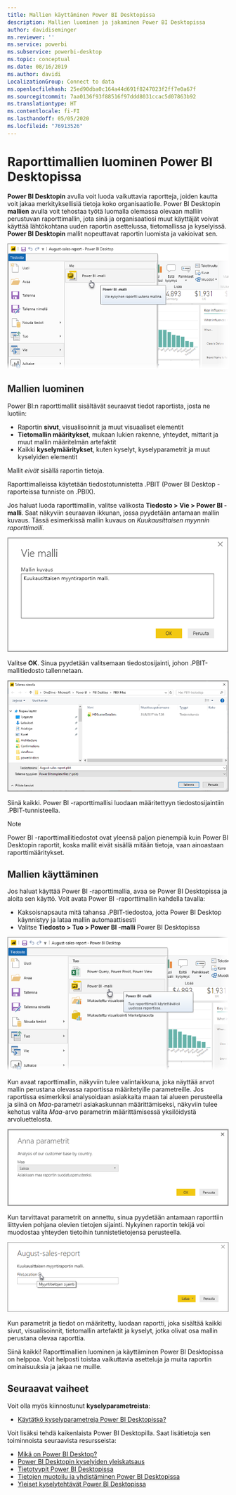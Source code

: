 ```yaml
---
title: Mallien käyttäminen Power BI Desktopissa
description: Mallien luominen ja jakaminen Power BI Desktopissa
author: davidiseminger
ms.reviewer: ''
ms.service: powerbi
ms.subservice: powerbi-desktop
ms.topic: conceptual
ms.date: 08/16/2019
ms.author: davidi
LocalizationGroup: Connect to data
ms.openlocfilehash: 25ed90dba0c164a44d691f8247023f2ff7e0a67f
ms.sourcegitcommit: 7aa0136f93f88516f97ddd8031ccac5d07863b92
ms.translationtype: HT
ms.contentlocale: fi-FI
ms.lasthandoff: 05/05/2020
ms.locfileid: "76913526"
---
```

# <a name="create-report-templates-for-power-bi-desktop"></a>Raporttimallien luominen Power BI Desktopissa

**Power BI Desktopin** avulla voit luoda vaikuttavia raportteja, joiden kautta voit jakaa merkityksellisiä tietoja koko organisaatiolle. Power BI Desktopin **mallien** avulla voit tehostaa työtä luomalla olemassa olevaan malliin perustuvan raporttimallin, jota sinä ja organisaatiosi muut käyttäjät voivat käyttää lähtökohtana uuden raportin asettelussa, tietomallissa ja kyselyissä. **Power BI Desktopin** mallit nopeuttavat raportin luomista ja vakioivat sen.

![Raportin vieminen mallina](media/desktop-templates/desktop-templates-01.png)

## <a name="creating-templates"></a>Mallien luominen

Power BI:n raporttimallit sisältävät seuraavat tiedot raportista, josta ne luotiin:

* Raportin **sivut**, visualisoinnit ja muut visuaaliset elementit
* **Tietomallin määritykset**, mukaan lukien rakenne, yhteydet, mittarit ja muut mallin määritelmän artefaktit
* Kaikki **kyselymääritykset**, kuten kyselyt, kyselyparametrit ja muut kyselyiden elementit

Mallit *eivät* sisällä raportin tietoja. 

Raporttimalleissa käytetään tiedostotunnistetta .PBIT (Power BI Desktop -raporteissa tunniste on .PBIX). 

Jos haluat luoda raporttimallin, valitse valikosta **Tiedosto > Vie > Power BI -malli**. Saat näkyviin seuraavan ikkunan, jossa pyydetään antamaan mallin kuvaus. Tässä esimerkissä mallin kuvaus on *Kuukausittaisen myynnin raporttimalli.*

![Vie malli -kuvausvalintaikkuna](media/desktop-templates/desktop-templates-02.png)

Valitse **OK**. Sinua pyydetään valitsemaan tiedostosijainti, johon .PBIT-mallitiedosto tallennetaan.

![Mallin sijainti](media/desktop-templates/desktop-templates-03.png)

Siinä kaikki. Power BI -raporttimallisi luodaan määritettyyn tiedostosijaintiin .PBIT-tunnisteella.

> [!NOTE]
> Power BI -raporttimallitiedostot ovat yleensä paljon pienempiä kuin Power BI Desktopin raportit, koska mallit eivät sisällä mitään tietoja, vaan ainoastaan raporttimääritykset. 

## <a name="using-templates"></a>Mallien käyttäminen

Jos haluat käyttää Power BI -raporttimallia, avaa se Power BI Desktopissa ja aloita sen käyttö. Voit avata Power BI -raporttimallin kahdella tavalla:

* Kaksoisnapsauta mitä tahansa .PBIT-tiedostoa, jotta Power BI Desktop käynnistyy ja lataa mallin automaattisesti
* Valitse **Tiedosto > Tuo > Power BI -malli** Power BI Desktopissa

![Mallin vieminen](media/desktop-templates/desktop-templates-04.png)

Kun avaat raporttimallin, näkyviin tulee valintaikkuna, joka näyttää arvot mallin perustana olevassa raportissa määritetyille parametreille. Jos raportissa esimerkiksi analysoidaan asiakkaita maan tai alueen perusteella ja siinä on *Maa*-parametri asiakaskunnan määrittämiseksi, näkyviin tulee kehotus valita *Maa*-arvo parametrin määrittämisessä yksilöidystä arvoluettelosta. 

![Mallin parametrien määrittäminen](media/desktop-templates/desktop-templates-05a.png)

Kun tarvittavat parametrit on annettu, sinua pyydetään antamaan raporttiin liittyvien pohjana olevien tietojen sijainti. Nykyinen raportin tekijä voi muodostaa yhteyden tietoihin tunnistetietojensa perusteella.

![Mallin tietojen sijainnin määrittäminen](media/desktop-templates/desktop-templates-05.png)

Kun parametrit ja tiedot on määritetty, luodaan raportti, joka sisältää kaikki sivut, visualisoinnit, tietomallin artefaktit ja kyselyt, jotka olivat osa mallin perustana olevaa raporttia. 

Siinä kaikki! Raporttimallien luominen ja käyttäminen Power BI Desktopissa on helppoa. Voit helposti toistaa vaikuttavia asetteluja ja muita raportin ominaisuuksia ja jakaa ne muille.

## <a name="next-steps"></a>Seuraavat vaiheet
Voit olla myös kiinnostunut **kyselyparametreista**:
* [Käytätkö kyselyparametreja Power BI Desktopissa?](https://docs.microsoft.com/power-query/power-query-query-parameters)

Voit lisäksi tehdä kaikenlaista Power BI Desktopilla. Saat lisätietoja sen toiminnoista seuraavista resursseista:

* [Mikä on Power BI Desktop?](desktop-what-is-desktop.md)
* [Power BI Desktopin kyselyiden yleiskatsaus](desktop-query-overview.md)
* [Tietotyypit Power BI Desktopissa](desktop-data-types.md)
* [Tietojen muotoilu ja yhdistäminen Power BI Desktopissa](desktop-shape-and-combine-data.md)
* [Yleiset kyselytehtävät Power BI Desktopissa](desktop-common-query-tasks.md)    
